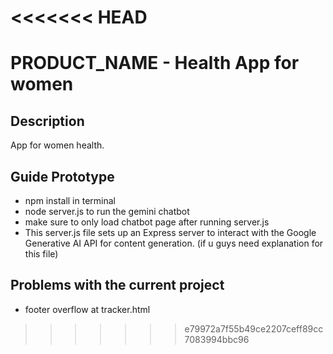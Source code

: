 <<<<<<< HEAD
=======
# PRODUCT_NAME - Health App for women
## Description
App for women health.  

## Guide Prototype
- npm install in terminal
- node server.js to run the gemini chatbot
- make sure to only load chatbot page after running server.js
- This server.js file sets up an Express server to interact with the Google Generative AI API for content generation. (if u guys need explanation for this file)
  
## Problems with the current project
- footer overflow at tracker.html
>>>>>>> e79972a7f55b49ce2207ceff89cc7083994bbc96
